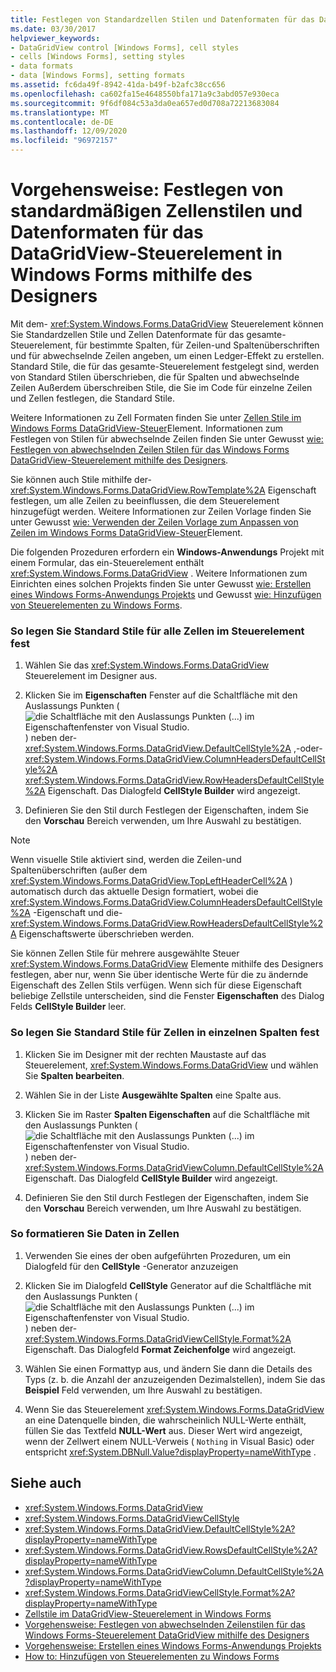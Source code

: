 ```yaml
---
title: Festlegen von Standardzellen Stilen und Datenformaten für das DataGridView-Steuerelement mithilfe des Designers
ms.date: 03/30/2017
helpviewer_keywords:
- DataGridView control [Windows Forms], cell styles
- cells [Windows Forms], setting styles
- data formats
- data [Windows Forms], setting formats
ms.assetid: fc6da49f-8942-41da-b49f-b2afc38cc656
ms.openlocfilehash: ca602fa15e4648550bfa171a9c3abd057e930eca
ms.sourcegitcommit: 9f6df084c53a3da0ea657ed0d708a72213683084
ms.translationtype: MT
ms.contentlocale: de-DE
ms.lasthandoff: 12/09/2020
ms.locfileid: "96972157"
---
```

# <a name="how-to-set-default-cell-styles-and-data-formats-for-the-windows-forms-datagridview-control-using-the-designer"></a>Vorgehensweise: Festlegen von standardmäßigen Zellenstilen und Datenformaten für das DataGridView-Steuerelement in Windows Forms mithilfe des Designers

Mit dem- <xref:System.Windows.Forms.DataGridView> Steuerelement können Sie Standardzellen Stile und Zellen Datenformate für das gesamte-Steuerelement, für bestimmte Spalten, für Zeilen-und Spaltenüberschriften und für abwechselnde Zeilen angeben, um einen Ledger-Effekt zu erstellen. Standard Stile, die für das gesamte-Steuerelement festgelegt sind, werden von Standard Stilen überschrieben, die für Spalten und abwechselnde Zeilen Außerdem überschreiben Stile, die Sie im Code für einzelne Zeilen und Zellen festlegen, die Standard Stile.

Weitere Informationen zu Zell Formaten finden Sie unter [Zellen Stile im Windows Forms DataGridView-Steuer](cell-styles-in-the-windows-forms-datagridview-control.md)Element. Informationen zum Festlegen von Stilen für abwechselnde Zeilen finden Sie unter Gewusst [wie: Festlegen von abwechselnden Zeilen Stilen für das Windows Forms DataGridView-Steuerelement mithilfe des Designers](set-alternating-row-styles-for-the-datagrid-using-the-designer.md).

Sie können auch Stile mithilfe der- <xref:System.Windows.Forms.DataGridView.RowTemplate%2A> Eigenschaft festlegen, um alle Zeilen zu beeinflussen, die dem Steuerelement hinzugefügt werden. Weitere Informationen zur Zeilen Vorlage finden Sie unter Gewusst [wie: Verwenden der Zeilen Vorlage zum Anpassen von Zeilen im Windows Forms DataGridView-Steuer](use-the-row-template-to-customize-rows-in-the-datagrid.md)Element.

Die folgenden Prozeduren erfordern ein **Windows-Anwendungs** Projekt mit einem Formular, das ein-Steuerelement enthält <xref:System.Windows.Forms.DataGridView> . Weitere Informationen zum Einrichten eines solchen Projekts finden Sie unter Gewusst [wie: Erstellen eines Windows Forms-Anwendungs Projekts](/visualstudio/ide/step-1-create-a-windows-forms-application-project) und Gewusst [wie: Hinzufügen von Steuerelementen zu Windows Forms](how-to-add-controls-to-windows-forms.md).

### <a name="to-set-default-styles-for-all-cells-in-the-control"></a>So legen Sie Standard Stile für alle Zellen im Steuerelement fest

1. Wählen Sie das <xref:System.Windows.Forms.DataGridView> Steuerelement im Designer aus.

2. Klicken Sie im **Eigenschaften** Fenster auf die Schaltfläche mit den Auslassungs Punkten ( ![ die Schaltfläche mit den Auslassungs Punkten (...) im Eigenschaftenfenster von Visual Studio. ](./media/visual-studio-ellipsis-button.png) ) neben der- <xref:System.Windows.Forms.DataGridView.DefaultCellStyle%2A> ,-oder- <xref:System.Windows.Forms.DataGridView.ColumnHeadersDefaultCellStyle%2A> <xref:System.Windows.Forms.DataGridView.RowHeadersDefaultCellStyle%2A> Eigenschaft. Das Dialogfeld **CellStyle Builder** wird angezeigt.

3. Definieren Sie den Stil durch Festlegen der Eigenschaften, indem Sie den **Vorschau** Bereich verwenden, um Ihre Auswahl zu bestätigen.

> [!NOTE]
> Wenn visuelle Stile aktiviert sind, werden die Zeilen-und Spaltenüberschriften (außer dem <xref:System.Windows.Forms.DataGridView.TopLeftHeaderCell%2A> ) automatisch durch das aktuelle Design formatiert, wobei die <xref:System.Windows.Forms.DataGridView.ColumnHeadersDefaultCellStyle%2A> -Eigenschaft und die- <xref:System.Windows.Forms.DataGridView.RowHeadersDefaultCellStyle%2A> Eigenschaftswerte überschrieben werden.
>
> Sie können Zellen Stile für mehrere ausgewählte Steuer <xref:System.Windows.Forms.DataGridView> Elemente mithilfe des Designers festlegen, aber nur, wenn Sie über identische Werte für die zu ändernde Eigenschaft des Zellen Stils verfügen. Wenn sich für diese Eigenschaft beliebige Zellstile unterscheiden, sind die Fenster **Eigenschaften** des Dialog Felds **CellStyle Builder** leer.

### <a name="to-set-default-styles-for-cells-in-individual-columns"></a>So legen Sie Standard Stile für Zellen in einzelnen Spalten fest

1. Klicken Sie im Designer mit der rechten Maustaste auf das Steuerelement, <xref:System.Windows.Forms.DataGridView> und wählen Sie **Spalten bearbeiten**.

2. Wählen Sie in der Liste **Ausgewählte Spalten** eine Spalte aus.

3. Klicken Sie im Raster **Spalten Eigenschaften** auf die Schaltfläche mit den Auslassungs Punkten ( ![ die Schaltfläche mit den Auslassungs Punkten (...) im Eigenschaftenfenster von Visual Studio. ](./media/visual-studio-ellipsis-button.png) ) neben der- <xref:System.Windows.Forms.DataGridViewColumn.DefaultCellStyle%2A> Eigenschaft. Das Dialogfeld **CellStyle Builder** wird angezeigt.

4. Definieren Sie den Stil durch Festlegen der Eigenschaften, indem Sie den **Vorschau** Bereich verwenden, um Ihre Auswahl zu bestätigen.

### <a name="to-format-data-in-cells"></a>So formatieren Sie Daten in Zellen

1. Verwenden Sie eines der oben aufgeführten Prozeduren, um ein Dialogfeld für den **CellStyle** -Generator anzuzeigen

2. Klicken Sie im Dialogfeld **CellStyle** Generator auf die Schaltfläche mit den Auslassungs Punkten ( ![ die Schaltfläche mit den Auslassungs Punkten (...) im Eigenschaftenfenster von Visual Studio. ](./media/visual-studio-ellipsis-button.png) ) neben der- <xref:System.Windows.Forms.DataGridViewCellStyle.Format%2A> Eigenschaft. Das Dialogfeld **Format Zeichenfolge** wird angezeigt.

3. Wählen Sie einen Formattyp aus, und ändern Sie dann die Details des Typs (z. b. die Anzahl der anzuzeigenden Dezimalstellen), indem Sie das **Beispiel** Feld verwenden, um Ihre Auswahl zu bestätigen.

4. Wenn Sie das Steuerelement <xref:System.Windows.Forms.DataGridView> an eine Datenquelle binden, die wahrscheinlich NULL-Werte enthält, füllen Sie das Textfeld **NULL-Wert** aus. Dieser Wert wird angezeigt, wenn der Zellwert einem NULL-Verweis ( `Nothing` in Visual Basic) oder entspricht <xref:System.DBNull.Value?displayProperty=nameWithType> .

## <a name="see-also"></a>Siehe auch

- <xref:System.Windows.Forms.DataGridView>
- <xref:System.Windows.Forms.DataGridViewCellStyle>
- <xref:System.Windows.Forms.DataGridView.DefaultCellStyle%2A?displayProperty=nameWithType>
- <xref:System.Windows.Forms.DataGridView.RowsDefaultCellStyle%2A?displayProperty=nameWithType>
- <xref:System.Windows.Forms.DataGridViewColumn.DefaultCellStyle%2A?displayProperty=nameWithType>
- <xref:System.Windows.Forms.DataGridViewCellStyle.Format%2A?displayProperty=nameWithType>
- [Zellstile im DataGridView-Steuerelement in Windows Forms](cell-styles-in-the-windows-forms-datagridview-control.md)
- [Vorgehensweise: Festlegen von abwechselnden Zeilenstilen für das Windows Forms-Steuerelement DataGridView mithilfe des Designers](set-alternating-row-styles-for-the-datagrid-using-the-designer.md)
- [Vorgehensweise: Erstellen eines Windows Forms-Anwendungs Projekts](/visualstudio/ide/step-1-create-a-windows-forms-application-project)
- [How to: Hinzufügen von Steuerelementen zu Windows Forms](how-to-add-controls-to-windows-forms.md)
